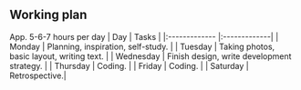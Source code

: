 ## Working plan

App. 5-6-7 hours per day
| Day | Tasks |
|:------------- |:-------------|
| Monday | Planning, inspiration, self-study. |
| Tuesday | Taking photos, basic layout, writing text. |
| Wednesday | Finish design, write development strategy. |
| Thursday | Coding. |
| Friday | Coding. |
| Saturday | Retrospective.|
